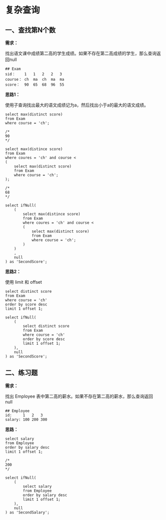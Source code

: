 # 复杂查询

## 一、查找第N个数

**需求：**

找出语文课中成绩第二高的学生成绩。如果不存在第二高成绩的学生，那么查询返回null

```
## Exam
sid：	1	1	2	2	3
course：	ch	ma	ch	ma	ma
score：	90	65	68	96	55
```



**思路1：**

使用子查询找出最大的语文成绩记为a，然后找出小于a的最大的语文成绩。

```mysql
select max(distinct score)
from Exam
where course = 'ch';

/*
90
*/

select max(distince score)
from Exam
where coures = 'ch' and course <
(
    select max(distinct score)
	from Exam
	where course = 'ch';
);

/*
68
*/

select ifNull(
    (
        select max(distince score)
        from Exam
        where coures = 'ch' and course <
        (
            select max(distinct score)
            from Exam
            where course = 'ch';
        )
    )
    ,
    null
) as 'SecondScore';
```



**思路2：**

使用 limit 和 offset

```mysql
select distinct score
from Exam
where course = 'ch'
order by score desc
limit 1 offset 1;

select ifNull(
	(
        select distinct score
        from Exam
        where course = 'ch'
        order by score desc
        limit 1 offset 1;
    ),
    null
) as 'SecondScore';
```



## 二、练习题

**需求：**

找出 Employee 表中第二高的薪水。如果不存在第二高的薪水，那么查询返回 null

```
## Employee
id:		1	2	3
salary:	100	200	300
```



**思路：**

```mysql
select salary
from Employee
order by salary desc
limit 1 offset 1;

/*
200
*/

select ifNull(
	(
        select salary
        from Employee
        order by salary desc
        limit 1 offset 1;
    ),
    null
) as 'SecondSalary';
```

